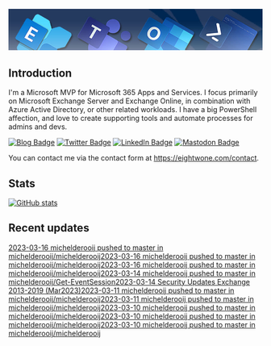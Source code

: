 ![Banner](assets/Metro_v6_Banner_GitHub.jpg)

## Introduction
I'm a Microsoft MVP for Microsoft 365 Apps and Services. I focus primarily on Microsoft Exchange Server and Exchange Online, 
in combination with Azure Active Directory, or other related workloads. I have a big PowerShell affection, and love to create 
supporting tools and automate processes for admins and devs.

<a href="https://eightwone.com"><img src="https://img.shields.io/badge/-Blog-blue?style=for-the-badge&logo=wordpress&logoColor=white" alt="Blog Badge"/></a>
<a href="https://twitter.com/mderooij"><img src="https://img.shields.io/badge/Twitter-blue?style=for-the-badge&logo=twitter&logoColor=white" alt="Twitter Badge"/></a>
<a href="https://nl.linkedin.com/in/michelderooij"><img src="https://img.shields.io/badge/LinkedIn-blue?style=for-the-badge&logo=linkedin&logoColor=white" alt="LinkedIn Badge"/></a>
<a rel="me" href="https://mastodon.cloud/@mderooij"><img src="https://img.shields.io/badge/-Mastodon-blueviolet?style=for-the-badge&logo=mastodon&logoColor=white" alt="Mastodon Badge"/></a>

You can contact me via the contact form at https://eightwone.com/contact.

## Stats
[![GitHub stats](https://github-readme-stats.vercel.app/api?username=michelderooij&theme=dark&show_icons=true)](https://github.com/anuraghazra/github-readme-stats)

## Recent updates
<!-- BLOG-POST-LIST:START -->
[2023-03-16 michelderooij pushed to master in michelderooij/michelderooij](https://github.com/michelderooij/michelderooij/compare/e53e26e06c...65ce82f658)[2023-03-16 michelderooij pushed to master in michelderooij/michelderooij](https://github.com/michelderooij/michelderooij/compare/08243c6a61...1603f2a5ba)[2023-03-16 michelderooij pushed to master in michelderooij/michelderooij](https://github.com/michelderooij/michelderooij/compare/67c8dae532...08243c6a61)[2023-03-14 michelderooij pushed to master in michelderooij/Get-EventSession](https://github.com/michelderooij/Get-EventSession/compare/1a3f922eb0...526dc5890d)[2023-03-14 Security Updates Exchange 2013-2019 &lpar;Mar2023&rpar;](https://eightwone.com/2023/03/14/security-updates-exchange-2013-2019-mar2023/)[2023-03-11 michelderooij pushed to master in michelderooij/michelderooij](https://github.com/michelderooij/michelderooij/compare/7bcb4cc1f5...26d5766524)[2023-03-11 michelderooij pushed to master in michelderooij/michelderooij](https://github.com/michelderooij/michelderooij/compare/bb5db25cb3...7bcb4cc1f5)[2023-03-10 michelderooij pushed to master in michelderooij/michelderooij](https://github.com/michelderooij/michelderooij/compare/785f3ea0e5...bb5db25cb3)[2023-03-10 michelderooij pushed to master in michelderooij/michelderooij](https://github.com/michelderooij/michelderooij/compare/12f0c2b0e9...785f3ea0e5)[2023-03-10 michelderooij pushed to master in michelderooij/michelderooij](https://github.com/michelderooij/michelderooij/compare/6481a39d2a...12f0c2b0e9)
<!-- BLOG-POST-LIST:END -->
